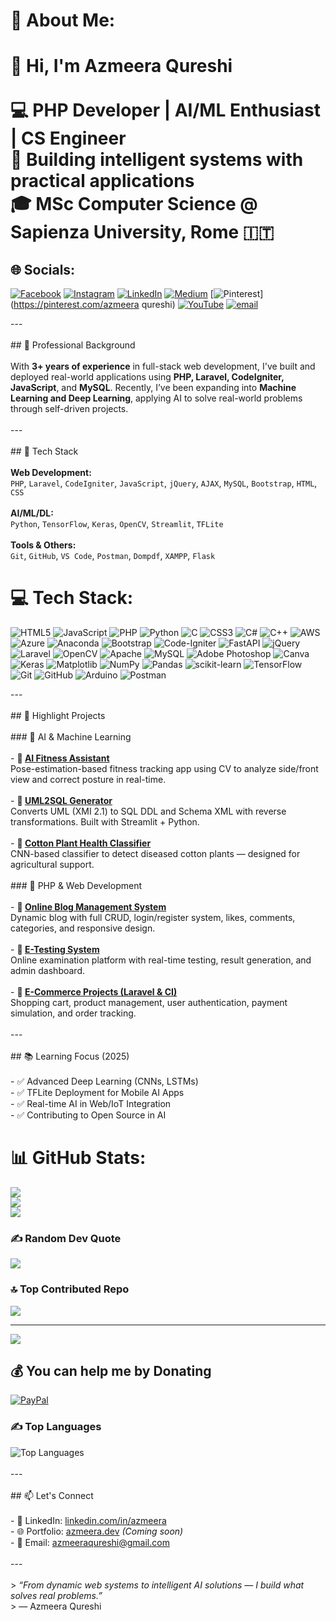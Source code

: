 # 💫 About Me:
# 👋 Hi, I'm Azmeera Qureshi<br><br>💻 PHP Developer | AI/ML Enthusiast | CS Engineer  <br>🧠 Building intelligent systems with practical applications  <br>🎓 MSc Computer Science @ Sapienza University, Rome 🇮🇹

## 🌐 Socials:
[![Facebook](https://img.shields.io/badge/Facebook-%231877F2.svg?logo=Facebook&logoColor=white)](https://facebook.com/azmeera.qureshi) [![Instagram](https://img.shields.io/badge/Instagram-%23E4405F.svg?logo=Instagram&logoColor=white)](https://instagram.com/AzmeeraXplores) [![LinkedIn](https://img.shields.io/badge/LinkedIn-%230077B5.svg?logo=linkedin&logoColor=white)](www.linkedin.com/in/azmeera-qureshi-b92828338) [![Medium](https://img.shields.io/badge/Medium-12100E?logo=medium&logoColor=white)](https://medium.com/@Azmeeraqureshi) [![Pinterest](https://img.shields.io/badge/Pinterest-%23E60023.svg?logo=Pinterest&logoColor=white)](https://pinterest.com/azmeera qureshi) [![YouTube](https://img.shields.io/badge/YouTube-%23FF0000.svg?logo=YouTube&logoColor=white)](https://youtube.com/@azmeeraqureshi)  [![email](https://img.shields.io/badge/Email-D14836?logo=gmail&logoColor=white)](mailto:azmeeraqureshi@gmail.com) 


---<br><br>## 💼 Professional Background<br><br>With **3+ years of experience** in full-stack web development, I've built and deployed real-world applications using **PHP, Laravel, CodeIgniter, JavaScript**, and **MySQL**. Recently, I’ve been expanding into **Machine Learning and Deep Learning**, applying AI to solve real-world problems through self-driven projects.<br><br>---<br><br>## 🔧 Tech Stack<br><br>**Web Development:**  <br>`PHP`, `Laravel`, `CodeIgniter`, `JavaScript`, `jQuery`, `AJAX`, `MySQL`, `Bootstrap`, `HTML`, `CSS`<br><br>**AI/ML/DL:**  <br>`Python`, `TensorFlow`, `Keras`, `OpenCV`, `Streamlit`, `TFLite`<br><br>**Tools & Others:**  <br>`Git`, `GitHub`, `VS Code`, `Postman`, `Dompdf`, `XAMPP`, `Flask`


# 💻 Tech Stack:
![HTML5](https://img.shields.io/badge/html5-%23E34F26.svg?style=for-the-badge&logo=html5&logoColor=white) ![JavaScript](https://img.shields.io/badge/javascript-%23323330.svg?style=for-the-badge&logo=javascript&logoColor=%23F7DF1E) ![PHP](https://img.shields.io/badge/php-%23777BB4.svg?style=for-the-badge&logo=php&logoColor=white) ![Python](https://img.shields.io/badge/python-3670A0?style=for-the-badge&logo=python&logoColor=ffdd54) ![C](https://img.shields.io/badge/c-%2300599C.svg?style=for-the-badge&logo=c&logoColor=white) ![CSS3](https://img.shields.io/badge/css3-%231572B6.svg?style=for-the-badge&logo=css3&logoColor=white) ![C#](https://img.shields.io/badge/c%23-%23239120.svg?style=for-the-badge&logo=csharp&logoColor=white) ![C++](https://img.shields.io/badge/c++-%2300599C.svg?style=for-the-badge&logo=c%2B%2B&logoColor=white) ![AWS](https://img.shields.io/badge/AWS-%23FF9900.svg?style=for-the-badge&logo=amazon-aws&logoColor=white) ![Azure](https://img.shields.io/badge/azure-%230072C6.svg?style=for-the-badge&logo=microsoftazure&logoColor=white) ![Anaconda](https://img.shields.io/badge/Anaconda-%2344A833.svg?style=for-the-badge&logo=anaconda&logoColor=white) ![Bootstrap](https://img.shields.io/badge/bootstrap-%238511FA.svg?style=for-the-badge&logo=bootstrap&logoColor=white) ![Code-Igniter](https://img.shields.io/badge/CodeIgniter-%23EF4223.svg?style=for-the-badge&logo=codeIgniter&logoColor=white) ![FastAPI](https://img.shields.io/badge/FastAPI-005571?style=for-the-badge&logo=fastapi) ![jQuery](https://img.shields.io/badge/jquery-%230769AD.svg?style=for-the-badge&logo=jquery&logoColor=white) ![Laravel](https://img.shields.io/badge/laravel-%23FF2D20.svg?style=for-the-badge&logo=laravel&logoColor=white) ![OpenCV](https://img.shields.io/badge/opencv-%23white.svg?style=for-the-badge&logo=opencv&logoColor=white) ![Apache](https://img.shields.io/badge/apache-%23D42029.svg?style=for-the-badge&logo=apache&logoColor=white) ![MySQL](https://img.shields.io/badge/mysql-4479A1.svg?style=for-the-badge&logo=mysql&logoColor=white) ![Adobe Photoshop](https://img.shields.io/badge/adobe%20photoshop-%2331A8FF.svg?style=for-the-badge&logo=adobe%20photoshop&logoColor=white) ![Canva](https://img.shields.io/badge/Canva-%2300C4CC.svg?style=for-the-badge&logo=Canva&logoColor=white) ![Keras](https://img.shields.io/badge/Keras-%23D00000.svg?style=for-the-badge&logo=Keras&logoColor=white) ![Matplotlib](https://img.shields.io/badge/Matplotlib-%23ffffff.svg?style=for-the-badge&logo=Matplotlib&logoColor=black) ![NumPy](https://img.shields.io/badge/numpy-%23013243.svg?style=for-the-badge&logo=numpy&logoColor=white) ![Pandas](https://img.shields.io/badge/pandas-%23150458.svg?style=for-the-badge&logo=pandas&logoColor=white) ![scikit-learn](https://img.shields.io/badge/scikit--learn-%23F7931E.svg?style=for-the-badge&logo=scikit-learn&logoColor=white) ![TensorFlow](https://img.shields.io/badge/TensorFlow-%23FF6F00.svg?style=for-the-badge&logo=TensorFlow&logoColor=white) ![Git](https://img.shields.io/badge/git-%23F05033.svg?style=for-the-badge&logo=git&logoColor=white) ![GitHub](https://img.shields.io/badge/github-%23121011.svg?style=for-the-badge&logo=github&logoColor=white) ![Arduino](https://img.shields.io/badge/-Arduino-00979D?style=for-the-badge&logo=Arduino&logoColor=white) ![Postman](https://img.shields.io/badge/Postman-FF6C37?style=for-the-badge&logo=postman&logoColor=white)


---<br><br>## 🚀 Highlight Projects<br><br>### 🔹 AI & Machine Learning<br><br>- **🧠 [AI Fitness Assistant](https://github.com/yourusername/ai-fitness-assistant)**  <br>  Pose-estimation-based fitness tracking app using CV to analyze side/front view and correct posture in real-time.<br><br>- **📘 [UML2SQL Generator](https://github.com/yourusername/uml2sql-generator)**  <br>  Converts UML (XMI 2.1) to SQL DDL and Schema XML with reverse transformations. Built with Streamlit + Python.<br><br>- **🌿 [Cotton Plant Health Classifier](https://github.com/yourusername/cotton-plant-health-ai)**  <br>  CNN-based classifier to detect diseased cotton plants — designed for agricultural support.<br><br>### 🔹 PHP & Web Development<br><br>- **📝 [Online Blog Management System](https://github.com/yourusername/blog-system)**  <br>  Dynamic blog with full CRUD, login/register system, likes, comments, categories, and responsive design.<br><br>- **🧪 [E-Testing System](https://github.com/yourusername/e-testing-system)**  <br>  Online examination platform with real-time testing, result generation, and admin dashboard.<br><br>- **🛒 [E-Commerce Projects (Laravel & CI)](https://github.com/yourusername/ecommerce-laravel)**  <br>  Shopping cart, product management, user authentication, payment simulation, and order tracking.<br><br>---<br><br>## 📚 Learning Focus (2025)<br><br>- ✅ Advanced Deep Learning (CNNs, LSTMs)<br>- ✅ TFLite Deployment for Mobile AI Apps<br>- ✅ Real-time AI in Web/IoT Integration<br>- ✅ Contributing to Open Source in AI


# 📊 GitHub Stats:
![](https://github-readme-stats.vercel.app/api?username=azmeera-quresh&theme=dark&hide_border=false&include_all_commits=true&count_private=true)<br/>
![](https://nirzak-streak-stats.vercel.app/?user=azmeera-quresh&theme=dark&hide_border=false)<br/>
![](https://github-readme-stats.vercel.app/api/top-langs/?username=azmeera-quresh&theme=dark&hide_border=false&include_all_commits=true&count_private=true&layout=compact)

### ✍️ Random Dev Quote
![](https://quotes-github-readme.vercel.app/api?type=horizontal&theme=radical)

### 🔝 Top Contributed Repo
![](https://github-contributor-stats.vercel.app/api?username=azmeera-quresh&limit=5&theme=dark&combine_all_yearly_contributions=true)

---
[![](https://visitcount.itsvg.in/api?id=azmeera-quresh&icon=0&color=0)](https://visitcount.itsvg.in)

 ## 💰 You can help me by Donating
  [![PayPal](https://img.shields.io/badge/PayPal-00457C?style=for-the-badge&logo=paypal&logoColor=white)](https://paypal.me/AzmeeraQureshi) 

### ✍️ Top Languages  
![Top Languages](https://github-readme-stats.vercel.app/api/top-langs/?username=yourusername&layout=compact&theme=github_dark)
<br><br>---<br><br>## 📫 Let's Connect<br><br>- 🔗 LinkedIn: [linkedin.com/in/azmeera](#)<br>- 🌐 Portfolio: [azmeera.dev](#) *(Coming soon)*<br>- 📧 Email: azmeeraqureshi@gmail.com<br><br>---<br><br>> *“From dynamic web systems to intelligent AI solutions — I build what solves real problems.”*  <br>> — Azmeera Qureshi<br>
